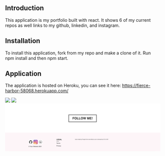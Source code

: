 ## Introduction
This application is my portfolio built with react. It shows 6 of my current repos as well links to my github, linkedin, and instagram. 

## Installation
To install this application, fork from my repo and make a clone of it. Run npm install and then npm start.

## Application
The application is hosted on Heroku, you can see it here:
https://fierce-harbor-58068.herokuapp.com/

![](img/screenshot1.png)
![](img/screenshot2.png)
![](img/screenshot3.png)